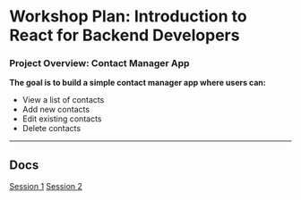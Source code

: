 # Workshop Plan: Introduction to React for Backend Developers

### Project Overview: Contact Manager App

**The goal is to build a simple contact manager app where users can:**

- View a list of contacts
- Add new contacts
- Edit existing contacts
- Delete contacts

---

## Docs

[Session 1](/docs/SESSION1.md)
[Session 2](/docs/SESSION2.md)
